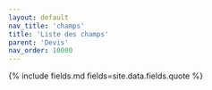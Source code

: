 ```yaml
---
layout: default
nav_title: 'champs'
title: 'Liste des champs'
parent: 'Devis'
nav_order: 10000
---
```


{% include fields.md fields=site.data.fields.quote %}
